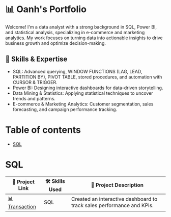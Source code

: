 # 📊 Oanh's Portfolio

Welcome! I'm a data analyst with a strong background in SQL, Power BI, and statistical analysis, specializing in e-commerce and marketing analytics. My work focuses on turning data into actionable insights to drive business growth and optimize decision-making.

## 🔹 Skills & Expertise
- SQL: Advanced querying, WINDOW FUNCTIONS (LAG, LEAD, PARTITION BY), PIVOT TABLE, stored procedures, and automation with CURSOR & TRIGGER.
- Power BI: Designing interactive dashboards for data-driven storytelling.
- Data Mining & Statistics: Applying statistical techniques to uncover trends and patterns.
- E-commerce & Marketing Analytics: Customer segmentation, sales forecasting, and campaign performance tracking.

# Table of contents
- [SQL](#SQL)

# SQL

| 🔗 Project Link | 🛠️ Skills Used | 📄 Project Description |
|---------------|-------------|----------------------|
| [📊 Transaction](https://github.com/KieuOanh2003/SQL-project/tree/main/Transaction) | SQL | Created an interactive dashboard to track sales performance and KPIs. |


